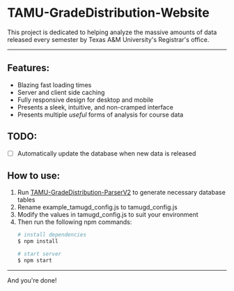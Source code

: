 # TAMU-GradeDistribution-Website
This project is dedicated to helping analyze the massive amounts of data released every semester by Texas A&M University's Registrar's office.

---

## Features:
- Blazing fast loading times
- Server and client side caching
- Fully responsive design for desktop and mobile
- Presents a sleek, intuitive, and non-cramped interface
- Presents multiple *useful* forms of analysis for course data

## TODO:
- [ ] Automatically update the database when new data is released

## How to use:
1. Run [TAMU-GradeDistribution-ParserV2](https://github.com/TAMU-GradeDistribution/TAMU-GradeDistribution-ParserV2) to generate necessary database tables
2. Rename example_tamugd_config.js to tamugd_config.js
3. Modify the values in tamugd_config.js to suit your environment
4. Then run the following npm commands:
    ```bash
    # install dependencies
    $ npm install

    # start server
    $ npm start
    ```

---
And you're done!